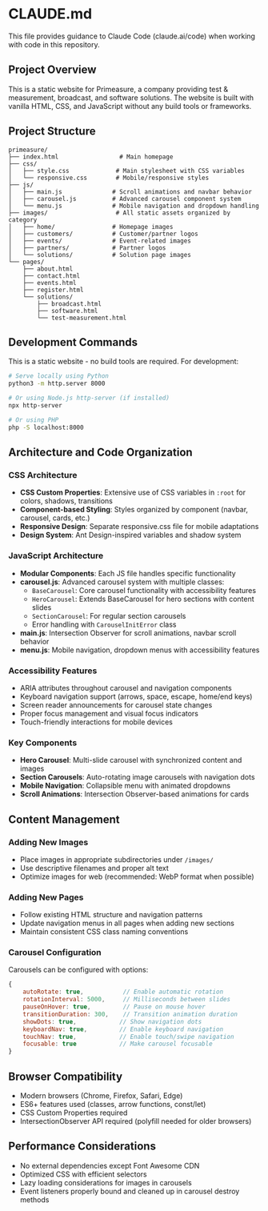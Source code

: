 # CLAUDE.md

This file provides guidance to Claude Code (claude.ai/code) when working with code in this repository.

## Project Overview

This is a static website for Primeasure, a company providing test & measurement, broadcast, and software solutions. The website is built with vanilla HTML, CSS, and JavaScript without any build tools or frameworks.

## Project Structure

```
primeasure/
├── index.html                 # Main homepage
├── css/
│   ├── style.css             # Main stylesheet with CSS variables
│   └── responsive.css        # Mobile/responsive styles
├── js/
│   ├── main.js              # Scroll animations and navbar behavior
│   ├── carousel.js          # Advanced carousel component system
│   └── menu.js              # Mobile navigation and dropdown handling
├── images/                   # All static assets organized by category
│   ├── home/                # Homepage images
│   ├── customers/           # Customer/partner logos
│   ├── events/              # Event-related images
│   ├── partners/            # Partner logos
│   └── solutions/           # Solution page images
└── pages/
    ├── about.html
    ├── contact.html
    ├── events.html
    ├── register.html
    └── solutions/
        ├── broadcast.html
        ├── software.html
        └── test-measurement.html
```

## Development Commands

This is a static website - no build tools are required. For development:

```bash
# Serve locally using Python
python3 -m http.server 8000

# Or using Node.js http-server (if installed)
npx http-server

# Or using PHP
php -S localhost:8000
```

## Architecture and Code Organization

### CSS Architecture
- **CSS Custom Properties**: Extensive use of CSS variables in `:root` for colors, shadows, transitions
- **Component-based Styling**: Styles organized by component (navbar, carousel, cards, etc.)
- **Responsive Design**: Separate responsive.css file for mobile adaptations
- **Design System**: Ant Design-inspired variables and shadow system

### JavaScript Architecture
- **Modular Components**: Each JS file handles specific functionality
- **carousel.js**: Advanced carousel system with multiple classes:
  - `BaseCarousel`: Core carousel functionality with accessibility features
  - `HeroCarousel`: Extends BaseCarousel for hero sections with content slides
  - `SectionCarousel`: For regular section carousels
  - Error handling with `CarouselInitError` class
- **main.js**: Intersection Observer for scroll animations, navbar scroll behavior
- **menu.js**: Mobile navigation, dropdown menus with accessibility features

### Accessibility Features
- ARIA attributes throughout carousel and navigation components
- Keyboard navigation support (arrows, space, escape, home/end keys)
- Screen reader announcements for carousel state changes
- Proper focus management and visual focus indicators
- Touch-friendly interactions for mobile devices

### Key Components
- **Hero Carousel**: Multi-slide carousel with synchronized content and images
- **Section Carousels**: Auto-rotating image carousels with navigation dots
- **Mobile Navigation**: Collapsible menu with animated dropdowns
- **Scroll Animations**: Intersection Observer-based animations for cards

## Content Management

### Adding New Images
- Place images in appropriate subdirectories under `/images/`
- Use descriptive filenames and proper alt text
- Optimize images for web (recommended: WebP format when possible)

### Adding New Pages
- Follow existing HTML structure and navigation patterns
- Update navigation menus in all pages when adding new sections
- Maintain consistent CSS class naming conventions

### Carousel Configuration
Carousels can be configured with options:
```javascript
{
    autoRotate: true,           // Enable automatic rotation
    rotationInterval: 5000,     // Milliseconds between slides
    pauseOnHover: true,         // Pause on mouse hover
    transitionDuration: 300,    // Transition animation duration
    showDots: true,            // Show navigation dots
    keyboardNav: true,         // Enable keyboard navigation
    touchNav: true,            // Enable touch/swipe navigation
    focusable: true            // Make carousel focusable
}
```

## Browser Compatibility

- Modern browsers (Chrome, Firefox, Safari, Edge)
- ES6+ features used (classes, arrow functions, const/let)
- CSS Custom Properties required
- IntersectionObserver API required (polyfill needed for older browsers)

## Performance Considerations

- No external dependencies except Font Awesome CDN
- Optimized CSS with efficient selectors
- Lazy loading considerations for images in carousels
- Event listeners properly bound and cleaned up in carousel destroy methods